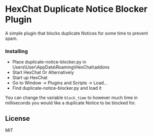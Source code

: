 # HexChat Duplicate Notice Blocker Plugin
A simple plugin that blocks duplicate Notices for some time to prevent spam.
### Installing

* Place duplicate-notice-blocker.py in Users\User\AppData\Roaming\HexChat\addons
* Start HexChat
Or Alternatively
* Start up HexChat
* Go to Window -> Plugins and Scripts -> Load...
* Find duplicate-notice-blocker.py and load it

You can change the variable `block_time` to however much time in milliseconds you would like a duplicate Notice to be blocked for.

License
----
MIT

